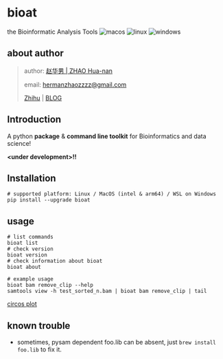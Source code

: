 # bioat 
the Bioinformatic Analysis Tools
![macos](https://github.com/hermanzhaozzzz/bioat/actions/workflows/macos.yml/badge.svg)
![linux](https://github.com/hermanzhaozzzz/bioat/actions/workflows/linux.yml/badge.svg)
![windows](https://github.com/hermanzhaozzzz/bioat/actions/workflows/windows.yml/badge.svg)

## about author

> author: [赵华男 | ZHAO Hua-nan](https://scholar.google.com/citations?user=ojSVoWQAAAAJ&hl=en)
>
> email: hermanzhaozzzz@gmail.com
>
> [Zhihu](https://www.zhihu.com/people/hymanzhaozzzz) | [BLOG](http://zhaohuanan.cc)

## Introduction
A python **package** & **command line toolkit** for Bioinformatics and data science!

**\<under development\>!!**

## Installation
```shell
# supported platform: Linux / MacOS (intel & arm64) / WSL on Windows
pip install --upgrade bioat
```


## usage
```shell
# list commands
bioat list
# check version
bioat version
# check information about bioat
bioat about

# example usage
bioat bam remove_clip --help
samtools view -h test_sorted_n.bam | bioat bam remove_clip | tail
```
[circos plot](docs/demo_circos-plot.ipynb)

## known trouble
- sometimes, pysam dependent foo.lib can be absent, just `brew install foo.lib` to fix it.
